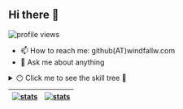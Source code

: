 <h2>Hi there 👋</h2>

<p align="left"> <img src="https://komarev.com/ghpvc/?username=windfallw&label=Profile%20views&color=0e75b6&style=for-the-badge" alt="profile views" /> </p>

<!-- - 🌱 I’m currently learning ![RUST](https://img.shields.io/badge/Rust-red.svg?logo=Rust&logoColor=white&style=flat-square) -->
- 📫 How to reach me: github(AT)windfallw.com
- 💬 Ask me about anything

<!-- - 🔭 I’m currently working on ...
- 🌱 I’m currently learning ...
- 👯 I’m looking to collaborate on ...
- 🤔 I’m looking for help with ...
- 💬 Ask me about ...
- 📫 How to reach me: ...
- 😄 Pronouns: ...
- ⚡ Fun fact: ... -->

<details>
    <summary> 😶 Click me to see the skill tree 🌳 </summary>

<h3 align="left">Programming Languages</h3>
<p align="left">
    <img src="https://cdn.jsdelivr.net/gh/devicons/devicon/icons/c/c-original.svg" alt="c" width="40" height="40" />
    <img src="https://cdn.jsdelivr.net/gh/devicons/devicon/icons/cplusplus/cplusplus-original.svg" alt="cplusplus" width="40" height="40" />
    <img src="https://cdn.jsdelivr.net/gh/devicons/devicon/icons/python/python-original.svg" alt="python" width="40" height="40" />
    <img src="https://cdn.jsdelivr.net/gh/devicons/devicon/icons/bash/bash-original.svg" alt="bash" width="40" height="40" />
    <img src="https://cdn.jsdelivr.net/gh/devicons/devicon/icons/php/php-original.svg" alt="php" width="40" height="40" />
    <img src="https://cdn.jsdelivr.net/gh/devicons/devicon/icons/javascript/javascript-original.svg" alt="javascript" width="40" height="40" />
</p>


<h3 align="left">Embedded Development</h3>
<p align="left">
    <img src="https://cdn.simpleicons.org/MicroPython" alt="MicroPython" width="40" height="40" />
    <img src="https://cdn.jsdelivr.net/gh/devicons/devicon/icons/raspberrypi/raspberrypi-original.svg" alt="raspberrypi" width="40" height="40" />
    <img src="https://cdn.jsdelivr.net/gh/devicons/devicon/icons/arduino/arduino-original-wordmark.svg" alt="arduino" width="40" height="40" />
    <img src="https://cdn.simpleicons.org/Espressif" alt="Espressif" width="40" height="40" />
    <img src="https://cdn.simpleicons.org/STMicroelectronics" alt="STMicroelectronics" width="40" height="40" />
</p>


<h3 align="left">Frontend & Backend & Web Servers & Databases</h3>
<p align="left">
    <img src="https://cdn.jsdelivr.net/gh/devicons/devicon/icons/vuejs/vuejs-original.svg" alt="vuejs" width="40" height="40" />
    <img src="https://cdn.jsdelivr.net/gh/devicons/devicon/icons/vuetify/vuetify-original.svg" alt="vuetify" width="40" height="40" />
    <img src="https://cdn.jsdelivr.net/gh/devicons/devicon/icons/bootstrap/bootstrap-original.svg" alt="vuetify" width="40" height="40" />
    <img src="https://raw.githubusercontent.com/hexojs/site/master/source/logo.svg" alt="hexo" width="40" height="40" />
    <img src="https://cdn.jsdelivr.net/gh/devicons/devicon/icons/nodejs/nodejs-original-wordmark.svg" alt="nodejs" width="40" height="40" />
    <img src="https://cdn.jsdelivr.net/gh/devicons/devicon/icons/flask/flask-original.svg" alt="flask" width="40" height="40" />
    <img src="https://cdn.jsdelivr.net/gh/devicons/devicon/icons/nginx/nginx-original.svg" alt="nginx" width="40" height="40" />
    <img src="https://raw.githubusercontent.com/caddyserver/website/master/src/resources/images/caddy-logo.svg" alt="caddy" width="40" height="40" />
    <img src="https://cdn.jsdelivr.net/gh/devicons/devicon/icons/mysql/mysql-original-wordmark.svg" alt="mysql" width="40" height="40" />
    <img src="https://cdn.jsdelivr.net/gh/devicons/devicon/icons/sqlite/sqlite-original-wordmark.svg" alt="sqlite" width="40" height="40" />
</p>


<h3 align="left">Programming Tools & Firmware & OS</h3>
<p align="left">
    <img src="https://cdn.jsdelivr.net/gh/devicons/devicon/icons/vscode/vscode-original.svg" alt="vscode" width="40" height="40" />
    <img src="https://cdn.simpleicons.org/pycharm" alt="pycharm" width="40" height="40" />
    <img src="https://cdn.simpleicons.org/webstorm" alt="webstorm" width="40" height="40" />
    <img src="https://cdn.simpleicons.org/phpstorm" alt="phpstorm" width="40" height="40" />
    <img src="https://cdn.simpleicons.org/clion" alt="clion" width="40" height="40" />
    <img src="https://cdn.jsdelivr.net/gh/devicons/devicon/icons/git/git-original.svg" alt="git" width="40" height="40" />
    <img src="https://raw.githubusercontent.com/Homebrew/brew.sh/master/assets/img/homebrew.svg" alt="homebrew" width="40" height="40" />
    <img src="https://raw.githubusercontent.com/MarlinFirmware/Marlin/2.1.x/buildroot/share/pixmaps/logo/marlin.svg" alt="marlin" width="40" height="40" />
    <img src="https://cdn.simpleicons.org/openwrt" alt="openwrt" width="40" height="40" />
    <img src="https://cdn.jsdelivr.net/gh/devicons/devicon/icons/debian/debian-original.svg" alt="debian" width="40" height="40" />
    <img src="https://cdn.jsdelivr.net/gh/devicons/devicon/icons/ubuntu/ubuntu-plain.svg" alt="ubuntu" width="40" height="40" />
    <img src="https://cdn.simpleicons.org/proxmox" alt="proxmox" width="40" height="40" />
    <img src="https://cdn.simpleicons.org/windows" alt="windows" width="40" height="40" />
    <img src="https://cdn.simpleicons.org/macos" alt="macos" width="40" height="40" />
</p>

</details>

| <a href="https://github.com/anuraghazra/github-readme-stats"><img align="center" src="https://github-readme-stats.vercel.app/api?username=windfallw&count_private=true&show_icons=true&hide_border=true" alt="stats" /></a> | <a href="https://github.com/denvercoder1/github-readme-streak-stats"><img align="center" src="https://github-readme-streak-stats.herokuapp.com/?user=windfallw&hide_border=true" alt="stats" /></a> |
| ------------- | ------------- |

